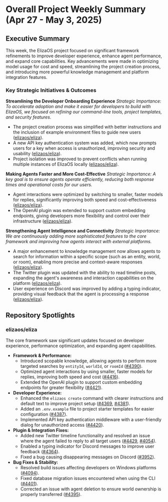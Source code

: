 # Overall Project Weekly Summary (Apr 27 - May 3, 2025)

## Executive Summary
This week, the ElizaOS project focused on significant framework refinements to improve developer experience, enhance agent performance, and expand core capabilities. Key advancements were made in optimizing model usage for cost and speed, streamlining the project creation process, and introducing more powerful knowledge management and platform integration features.

### Key Strategic Initiatives & Outcomes

**Streamlining the Developer Onboarding Experience**
*Strategic Importance: To accelerate adoption and make it easier for developers to build with ElizaOS, we focused on refining our command-line tools, project templates, and security features.*
- The project creation process was simplified with better instructions and the inclusion of example environment files to guide new users ([elizaos/eliza](https://github.com/elizaos/eliza)).
- A new API key authentication system was added, which now prompts users for a key when access is unauthorized, improving security and usability ([elizaos/eliza](https://github.com/elizaos/eliza)).
- Project isolation was improved to prevent conflicts when running multiple instances of ElizaOS locally ([elizaos/eliza](https://github.com/elizaos/eliza)).

**Making Agents Faster and More Cost-Effective**
*Strategic Importance: A key goal is to ensure agents operate efficiently, reducing both response times and operational costs for our users.*
- Agent interactions were optimized by switching to smaller, faster models for replies, significantly improving both speed and cost-effectiveness ([elizaos/eliza](https://github.com/elizaos/eliza)).
- The OpenAI plugin was extended to support custom embedding endpoints, giving developers more flexibility and control over their infrastructure ([elizaos/eliza](https://github.com/elizaos/eliza)).

**Strengthening Agent Intelligence and Connectivity**
*Strategic Importance: We are continuously adding more sophisticated features to the core framework and improving how agents interact with external platforms.*
- A major enhancement to knowledge management now allows agents to search for information within a specific scope (such as an entity, world, or room), enabling more precise and context-aware responses ([elizaos/eliza](https://github.com/elizaos/eliza)).
- The Twitter plugin was updated with the ability to read timeline posts, expanding the agent's awareness and interaction capabilities on the platform ([elizaos/eliza](https://github.com/elizaos/eliza)).
- User experience on Discord was improved by adding a typing indicator, providing visual feedback that the agent is processing a response ([elizaos/eliza](https://github.com/elizaos/eliza)).

## Repository Spotlights

### elizaos/eliza
The core framework saw significant updates focused on developer experience, performance optimization, and expanding agent capabilities.
- **Framework & Performance:**
  - Introduced scopable knowledge, allowing agents to perform more targeted searches by `entityId`, `worldId`, or `roomId` ([#4390](https://github.com/elizaos/eliza/pull/4390)).
  - Optimized agent interactions by using smaller, faster models for replies, improving both speed and cost ([#4416](https://github.com/elizaos/eliza/pull/4416)).
  - Extended the OpenAI plugin to support custom embedding endpoints for greater flexibility ([#4421](https://github.com/elizaos/eliza/pull/4421)).
- **Developer Experience:**
  - Enhanced the `elizaos create` command with clearer instructions and default text to improve project setup ([#4369](https://github.com/elizaos/eliza/pull/4369), [#4381](https://github.com/elizaos/eliza/pull/4381)).
  - Added an `.env.example` file to project starter templates for easier configuration ([#4387](https://github.com/elizaos/eliza/pull/4387)).
  - Implemented API key authentication middleware with a user-friendly dialog for unauthorized access ([#4420](https://github.com/elizaos/eliza/pull/4420)).
- **Plugin & Integration Fixes:**
  - Added new Twitter timeline functionality and resolved an issue where the agent failed to reply to all target users ([#4429](https://github.com/elizaos/eliza/pull/4429), [#4054](https://github.com/elizaos/eliza/issues/4054)).
  - Enabled a typing indicator for Discord messages to improve user feedback ([#4364](https://github.com/elizaos/eliza/pull/4364)).
  - Fixed a bug causing disappearing messages on Discord ([#3952](https://github.com/elizaos/eliza/issues/3952)).
- **Bug Fixes & Stability:**
  - Resolved build issues affecting developers on Windows platforms ([#4094](https://github.com/elizaos/eliza/issues/4094)).
  - Fixed database migration issues encountered when using the CLI ([#4401](https://github.com/elizaos/eliza/pull/4401)).
  - Corrected an issue with agent deletion to ensure world ownership is properly transferred ([#4395](https://github.com/elizaos/eliza/pull/4395)).